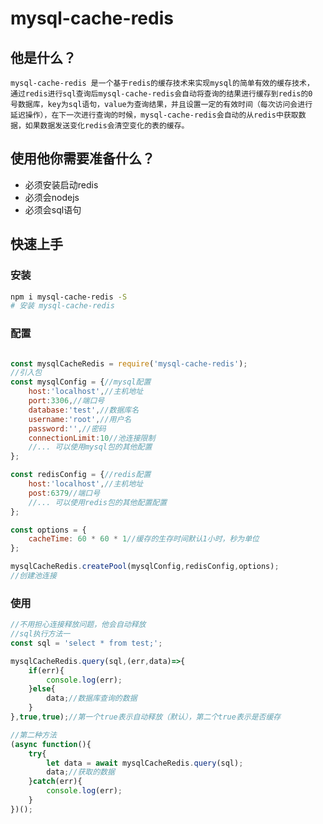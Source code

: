 # mysql-cache-redis
## 他是什么？
    mysql-cache-redis 是一个基于redis的缓存技术来实现mysql的简单有效的缓存技术，
    通过redis进行sql查询后mysql-cache-redis会自动将查询的结果进行缓存到redis的0
    号数据库，key为sql语句，value为查询结果，并且设置一定的有效时间（每次访问会进行
    延迟操作），在下一次进行查询的时候，mysql-cache-redis会自动的从redis中获取数
    据，如果数据发送变化redis会清空变化的表的缓存。

## 使用他你需要准备什么？
- 必须安装启动redis
- 必须会nodejs
- 必须会sql语句

## 快速上手
### 安装

```bash
npm i mysql-cache-redis -S
# 安装 mysql-cache-redis
```

### 配置

```js

const mysqlCacheRedis = require('mysql-cache-redis');
//引入包
const mysqlConfig = {//mysql配置
    host:'localhost',//主机地址
    port:3306,//端口号
    database:'test',//数据库名
    username:'root',//用户名
    password:'',//密码
    connectionLimit:10//池连接限制
    //... 可以使用mysql包的其他配置
};

const redisConfig = {//redis配置
    host:'localhost',//主机地址
    post:6379//端口号
    //... 可以使用redis包的其他配置配置
};

const options = {
    cacheTime: 60 * 60 * 1//缓存的生存时间默认1小时，秒为单位
};

mysqlCacheRedis.createPool(mysqlConfig,redisConfig,options);
//创建池连接

```
### 使用

```js
//不用担心连接释放问题，他会自动释放
//sql执行方法一
const sql = 'select * from test;';

mysqlCacheRedis.query(sql,(err,data)=>{
    if(err){
        console.log(err);
    }else{
        data;//数据库查询的数据
    }
},true,true);//第一个true表示自动释放（默认），第二个true表示是否缓存

//第二种方法
(async function(){
    try{
        let data = await mysqlCacheRedis.query(sql);
        data;//获取的数据
    }catch(err){
        console.log(err);
    }
})();

```